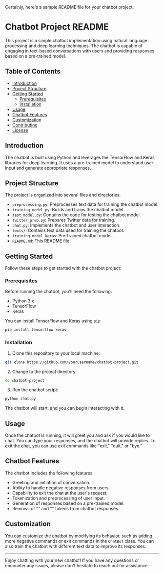 Certainly, here's a sample README file for your chatbot project:

# Chatbot Project README

This project is a simple chatbot implementation using natural language processing and deep learning techniques. The chatbot is capable of engaging in text-based conversations with users and providing responses based on a pre-trained model.

## Table of Contents

- [Introduction](#introduction)
- [Project Structure](#project-structure)
- [Getting Started](#getting-started)
  - [Prerequisites](#prerequisites)
  - [Installation](#installation)
- [Usage](#usage)
- [Chatbot Features](#chatbot-features)
- [Customization](#customization)
- [Contributing](#contributing)
- [License](#license)

## Introduction

The chatbot is built using Python and leverages the TensorFlow and Keras libraries for deep learning. It uses a pre-trained model to understand user input and generate appropriate responses.

## Project Structure

The project is organized into several files and directories:

- `preprocessing.py`: Preprocesses text data for training the chatbot model.
- `training_model.py`: Builds and trains the chatbot model.
- `test_model.py`: Contains the code for testing the chatbot model.
- `twitter_prep.py`: Prepares Twitter data for training.
- `chat.py`: Implements the chatbot and user interaction.
- `texts/`: Contains text data used for training the chatbot.
- `training_model.keras`: Pre-trained chatbot model.
- `README.md`: This README file.

## Getting Started

Follow these steps to get started with the chatbot project:

### Prerequisites

Before running the chatbot, you'll need the following:

- Python 3.x
- TensorFlow
- Keras

You can install TensorFlow and Keras using `pip`:

```bash
pip install tensorflow keras
```

### Installation

1. Clone this repository to your local machine:

```bash
git clone https://github.com/yourusername/chatbot-project.git
```

2. Change to the project directory:

```bash
cd chatbot-project
```

3. Run the chatbot script:

```bash
python chat.py
```

The chatbot will start, and you can begin interacting with it.

## Usage

Once the chatbot is running, it will greet you and ask if you would like to chat. You can type your responses, and the chatbot will provide replies. To exit the chat, you can use exit commands like "exit," "quit," or "bye."

## Chatbot Features

The chatbot includes the following features:

- Greeting and initiation of conversation.
- Ability to handle negative responses from users.
- Capability to exit the chat at the user's request.
- Tokenization and preprocessing of user input.
- Generation of responses based on a pre-trained model.
- Removal of "<START>" and "<END>" tokens from chatbot responses.

## Customization

You can customize the chatbot by modifying its behavior, such as adding more negative commands or exit commands in the `ChatBot` class. You can also train the chatbot with different text data to improve its responses.

---

Enjoy chatting with your new chatbot! If you have any questions or encounter any issues, please don't hesitate to reach out for assistance.